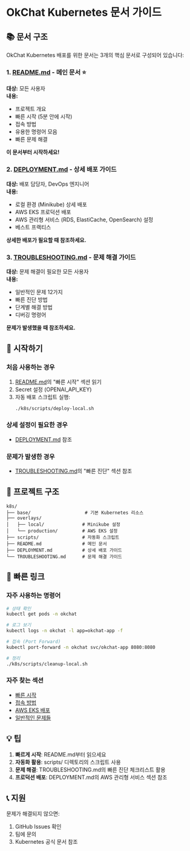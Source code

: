 # OkChat Kubernetes 문서 가이드

## 📚 문서 구조

OkChat Kubernetes 배포를 위한 문서는 3개의 핵심 문서로 구성되어 있습니다:

### 1. [README.md](./README.md) - 메인 문서 ⭐

**대상:** 모든 사용자  
**내용:**
- 프로젝트 개요
- 빠른 시작 (5분 안에 시작)
- 접속 방법
- 유용한 명령어 모음
- 빠른 문제 해결

**이 문서부터 시작하세요!**

### 2. [DEPLOYMENT.md](./DEPLOYMENT.md) - 상세 배포 가이드

**대상:** 배포 담당자, DevOps 엔지니어  
**내용:**
- 로컬 환경 (Minikube) 상세 배포
- AWS EKS 프로덕션 배포
- AWS 관리형 서비스 (RDS, ElastiCache, OpenSearch) 설정
- 베스트 프랙티스

**상세한 배포가 필요할 때 참조하세요.**

### 3. [TROUBLESHOOTING.md](./TROUBLESHOOTING.md) - 문제 해결 가이드

**대상:** 문제 해결이 필요한 모든 사용자  
**내용:**
- 일반적인 문제 12가지
- 빠른 진단 방법
- 단계별 해결 방법
- 디버깅 명령어

**문제가 발생했을 때 참조하세요.**

## 🚀 시작하기

### 처음 사용하는 경우

1. [README.md](./README.md)의 "빠른 시작" 섹션 읽기
2. Secret 설정 (OPENAI_API_KEY)
3. 자동 배포 스크립트 실행:
   ```bash
   ./k8s/scripts/deploy-local.sh
   ```

### 상세 설정이 필요한 경우

- [DEPLOYMENT.md](./DEPLOYMENT.md) 참조

### 문제가 발생한 경우

- [TROUBLESHOOTING.md](./TROUBLESHOOTING.md)의 "빠른 진단" 섹션 참조

## 📂 프로젝트 구조

```
k8s/
├── base/                    # 기본 Kubernetes 리소스
├── overlays/
│   ├── local/              # Minikube 설정
│   └── production/         # AWS EKS 설정
├── scripts/                # 자동화 스크립트
├── README.md               # 메인 문서
├── DEPLOYMENT.md           # 상세 배포 가이드
└── TROUBLESHOOTING.md      # 문제 해결 가이드
```

## 🔗 빠른 링크

### 자주 사용하는 명령어

```bash
# 상태 확인
kubectl get pods -n okchat

# 로그 보기
kubectl logs -n okchat -l app=okchat-app -f

# 접속 (Port Forward)
kubectl port-forward -n okchat svc/okchat-app 8080:8080

# 정리
./k8s/scripts/cleanup-local.sh
```

### 자주 찾는 섹션

- [빠른 시작](./README.md#빠른-시작)
- [접속 방법](./README.md#접속-방법)
- [AWS EKS 배포](./DEPLOYMENT.md#프로덕션-환경-aws-eks)
- [일반적인 문제들](./TROUBLESHOOTING.md#일반적인-문제들)

## 💡 팁

1. **빠르게 시작**: README.md부터 읽으세요
2. **자동화 활용**: scripts/ 디렉토리의 스크립트 사용
3. **문제 해결**: TROUBLESHOOTING.md의 빠른 진단 체크리스트 활용
4. **프로덕션 배포**: DEPLOYMENT.md의 AWS 관리형 서비스 섹션 참조

## 📞 지원

문제가 해결되지 않으면:
1. GitHub Issues 확인
2. 팀에 문의
3. Kubernetes 공식 문서 참조
